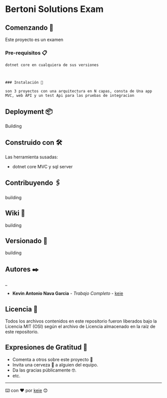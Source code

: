 # Bertoni Solutions Exam



## Comenzando 🚀

Este proyecto es un examen 


### Pre-requisitos 📋



```
dotnet core en cualquiera de sus versiones
```
```


### Instalación 🔧

son 3 proyectos con una arquitectura en N capas, consta de Una app MVC, web API y un test Api para las pruebas de integracion

```








## Deployment 📦

Building
## Construido con 🛠️

Las herramienta susadas:

* dotnet core MVC y sql server

## Contribuyendo 🖇️

building
## Wiki 📖

building

## Versionado 📌

building

## Autores ✒️

_

* **Kevin Antonio Nava Garcia** - *Trabajo Completo* - [keie](https://github.com/keie)




## Licencia 📄

Todos los archivos contenidos en este repositorio fueron liberados bajo la Licencia MIT (OSI) según el archivo de Licencia almacenado en la raíz de este repositorio.

## Expresiones de Gratitud 🎁

* Comenta a otros sobre este proyecto 📢
* Invita una cerveza 🍺 a alguien del equipo. 
* Da las gracias públicamente 🤓.
* etc.



---
⌨️ con ❤️ por [keie](https://github.com/keie) 😊
